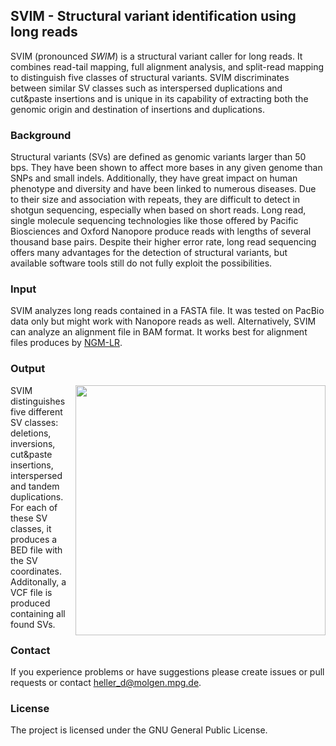 ## SVIM - Structural variant identification using long reads

SVIM (pronounced *SWIM*) is a structural variant caller for long reads. It combines read-tail mapping, full alignment analysis, and split-read mapping to distinguish five classes of structural variants. SVIM discriminates between similar SV classes such as interspersed duplications and cut&paste insertions and is unique in its capability of extracting both the genomic origin and destination of insertions and duplications.

### Background

Structural variants (SVs) are defined as genomic variants larger than 50 bps. They have been shown to affect more bases in any given genome than SNPs and small indels. Additionally, they have great impact on human phenotype and diversity and have been linked to numerous diseases. Due to their size and association with repeats, they are difficult to detect in shotgun sequencing, especially when based on short reads. Long read, single molecule sequencing technologies like those offered by Pacific Biosciences and Oxford Nanopore produce reads with lengths of several thousand base pairs. Despite their higher error rate, long read sequencing offers many advantages for the detection of structural variants, but available software tools still do not fully exploit the possibilities.

### Input

SVIM analyzes long reads contained in a FASTA file. It was tested on PacBio data only but might work with Nanopore reads as well. Alternatively, SVIM can analyze an alignment file in BAM format. It works best for alignment files produces by [NGM-LR](https://github.com/philres/ngmlr "NGM-LR repository").  

### Output

<img src="https://raw.githubusercontent.com/eldariont/svim/master/docs/SVclasses.png" align="right" width="400px">

SVIM distinguishes five different SV classes: deletions, inversions, cut&paste insertions, interspersed and tandem duplications. For each of these SV classes, it produces a BED file with the SV coordinates. Additonally, a VCF file is produced containing all found SVs.


### Contact
If you experience problems or have suggestions please create issues or pull requests or contact heller_d@molgen.mpg.de.

### License

The project is licensed under the GNU General Public License.
